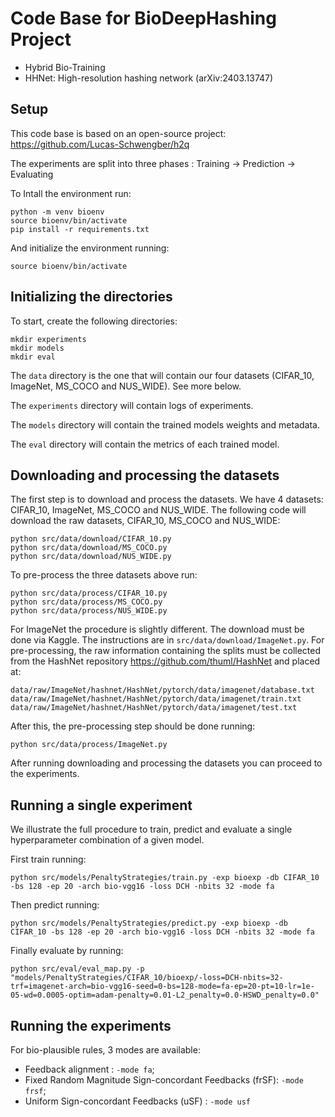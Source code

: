 # Code Base for BioDeepHashing Project
- Hybrid Bio-Training 
- HHNet: High-resolution hashing network (arXiv:2403.13747)

## Setup
This code base is based on an open-source project: https://github.com/Lucas-Schwengber/h2q

The experiments are split into three phases : Training -> Prediction -> Evaluating

To Intall the environment run:
```shell
python -m venv bioenv
source bioenv/bin/activate
pip install -r requirements.txt
```

And initialize the environment running:
```shell
source bioenv/bin/activate
```

## Initializing the directories

To start, create the following directories:
```shell
mkdir experiments
mkdir models
mkdir eval
```

The `data` directory is the one that will contain our four datasets (CIFAR_10, ImageNet, MS_COCO and NUS_WIDE). See more below.

The `experiments` directory will contain logs of experiments.

The `models` directory will contain the trained models weights and metadata.

The `eval` directory will contain the metrics of each trained model.


## Downloading and processing the datasets

The first step is to download and process the datasets. We have 4 datasets: CIFAR_10, ImageNet, MS_COCO and NUS_WIDE. The following code will download the raw datasets, CIFAR_10, MS_COCO and NUS_WIDE:
```shell
python src/data/download/CIFAR_10.py
python src/data/download/MS_COCO.py
python src/data/download/NUS_WIDE.py
```

To pre-process the three datasets above run:
```shell
python src/data/process/CIFAR_10.py
python src/data/process/MS_COCO.py
python src/data/process/NUS_WIDE.py
```

For ImageNet the procedure is slightly different. The download must be done via Kaggle. The instructions are in `src/data/download/ImageNet.py`.
For pre-processing, the raw information containing the splits must be collected from the HashNet repository https://github.com/thuml/HashNet and placed at:
```shell
data/raw/ImageNet/hashnet/HashNet/pytorch/data/imagenet/database.txt
data/raw/ImageNet/hashnet/HashNet/pytorch/data/imagenet/train.txt
data/raw/ImageNet/hashnet/HashNet/pytorch/data/imagenet/test.txt
```

After this, the pre-processing step should be done running:

```shell
python src/data/process/ImageNet.py
```

After running downloading and processing the datasets you can proceed to the experiments.

## Running a single experiment

We illustrate the full procedure to train, predict and evaluate a single hyperparameter combination of a given model.

First train running:
```shell
python src/models/PenaltyStrategies/train.py -exp bioexp -db CIFAR_10 -bs 128 -ep 20 -arch bio-vgg16 -loss DCH -nbits 32 -mode fa
```
Then predict running:
```shell
python src/models/PenaltyStrategies/predict.py -exp bioexp -db CIFAR_10 -bs 128 -ep 20 -arch bio-vgg16 -loss DCH -nbits 32 -mode fa
```
Finally evaluate by running:
```shell
python src/eval/eval_map.py -p "models/PenaltyStrategies/CIFAR_10/bioexp/-loss=DCH-nbits=32-trf=imagenet-arch=bio-vgg16-seed=0-bs=128-mode=fa-ep=20-pt=10-lr=1e-05-wd=0.0005-optim=adam-penalty=0.01-L2_penalty=0.0-HSWD_penalty=0.0"
```


## Running the experiments

For bio-plausible rules, 3 modes are available:
- Feedback alignment : `-mode fa`;
- Fixed Random Magnitude Sign-concordant Feedbacks (frSF): `-mode frsf`;
- Uniform Sign-concordant Feedbacks (uSF) : `-mode usf`
